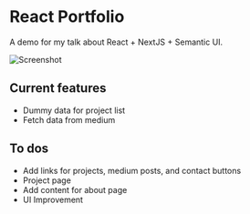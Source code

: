 # React Portfolio

A demo for my talk about React + NextJS + Semantic UI. 


![Screenshot](https://i.imgur.com/usT7IA8.png)


## Current features

- Dummy data for project list
- Fetch data from medium


## To dos

- Add links for projects, medium posts, and contact buttons
- Project page
- Add content for about page
- UI Improvement


